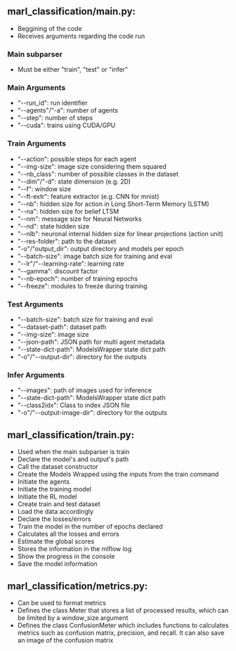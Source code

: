 ## **marl_classification/__main__.py**:
- Beggining of the code
- Receives arguments regarding the code run

### Main subparser

- Must be either "train", "test" or "infer"

### Main Arguments

- "--run_id": run identifier
- "--agents"/"-a": number of agents
- "--step": number of steps
- "--cuda": trains using CUDA/GPU

### Train Arguments

- "--action": possible steps for each agent
- "--img-size": image size considering them squared
- "--nb_class": number of possible classes in the dataset
- "--dim"/"-d": state dimension (e.g. 2D)
- "--f": window size
- "--ft-extr": feature extractor (e.g. CNN for mnist)
- "--nb": hidden size for action in Long Short-Term Memory (LSTM)
- "--na": hidden size for belief LTSM
- "--nm": message size for Neural Networks
- "--nd": state hidden size
- "--nlb": neuronal internal hidden size for linear projections (action unit)
- "--res-folder": path to the dataset
- "-o"/"output_dir": output directory and models per epoch
- "--batch-size": image batch size for training and eval
- "--lr"/"--learning-rate": learning rate
- "--gamma": discount factor
- "--nb-epoch": number of training epochs
- "--freeze": modules to freeze during training

### Test Arguments

- "--batch-size": batch size for training and eval
- "--dataset-path": dataset path
- "--img-size": image size
- "--json-path": JSON path for multi agent metadata
- "--state-dict-path": ModelsWrapper state dict path
- "-o"/"--output-dir": directory for the outputs

### Infer Arguments

- "--images": path of images used for inference
- "--state-dict-path": ModelsWrapper state dict path
- "--class2idx": Class to index JSON file
- "-o"/"--output-image-dir": directory for the outputs


## **marl_classification/train.py**:

- Used when the main subparser is train
- Declare the model's and output's path
- Call the dataset constructor
- Create the Models Wrapped using the inputs from the train command
- Initiate the agents
- Initiate the training model
- Initiate the RL model
- Create train and test dataset
- Load the data accordingly
- Declare the losses/errors
- Train the model in the number of epochs declared
- Calculates all the losses and errors
- Estimate the global scores
- Stores the information in the mlflow log
- Show the progress in the console
- Save the model information

## **marl_classification/metrics.py**:

- Can be used to format metrics
- Defines the class Meter that stores a list of processed results, which can be limited by a window_size argument
- Defines the class ConfusionMeter which includes functions to calculates metrics such as confusion matrix, precision, and recall. It can also save an image of the confusion matrix